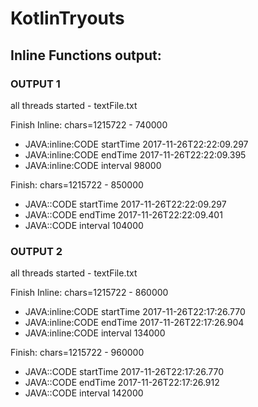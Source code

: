 # KotlinTryouts


## Inline Functions output:

### OUTPUT 1
all threads started - textFile.txt

Finish Inline: chars=1215722 - 740000
- JAVA:inline:CODE startTime 2017-11-26T22:22:09.297
- JAVA:inline:CODE endTime 2017-11-26T22:22:09.395
- JAVA:inline:CODE interval 98000


Finish: chars=1215722 - 850000
- JAVA::CODE startTime 2017-11-26T22:22:09.297
- JAVA::CODE endTime 2017-11-26T22:22:09.401
- JAVA::CODE interval 104000


### OUTPUT 2
all threads started - textFile.txt

Finish Inline: chars=1215722 - 860000
- JAVA:inline:CODE startTime 2017-11-26T22:17:26.770
- JAVA:inline:CODE endTime 2017-11-26T22:17:26.904
- JAVA:inline:CODE interval 134000


Finish: chars=1215722 - 960000
- JAVA::CODE startTime 2017-11-26T22:17:26.770
- JAVA::CODE endTime 2017-11-26T22:17:26.912
- JAVA::CODE interval 142000

